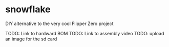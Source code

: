 # snowflake
DIY alternative to the very cool Flipper Zero project

TODO: Link to hardward BOM
TODO: Link to assembly video
TODO: upload an image for the sd card
